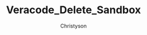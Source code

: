 ---
layout: post
repolink: "https://github.com/christyson/veracode_delete_sandbox"
title: "Veracode_Delete_Sandbox"
description: "A simple example script to delete a Sandbox if it exists in a Veracode application profile and you have the appropriate permissions."
author: "Christyson"
author-link: "https://github.com/christyson/"
content-type: "automating_common_veracode_platform_tasks"
repo: "github"
repo_title: "Veracode_Delete_Sandbox"
---